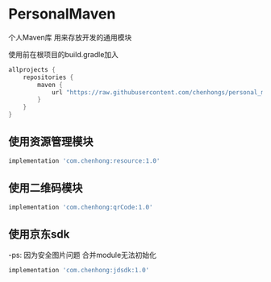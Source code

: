 # PersonalMaven
个人Maven库 用来存放开发的通用模块

使用前在根项目的build.gradle加入

```groovy
allprojects {
    repositories {
        maven {
            url "https://raw.githubusercontent.com/chenhongs/personal_maven/master"
        }
    }
}
```



## 使用资源管理模块

```groovy
implementation 'com.chenhong:resource:1.0'
```

## 使用二维码模块

```groovy
implementation 'com.chenhong:qrCode:1.0'
```

## 使用京东sdk 

-ps: 因为安全图片问题 合并module无法初始化

```groovy
implementation 'com.chenhong:jdsdk:1.0'
```

